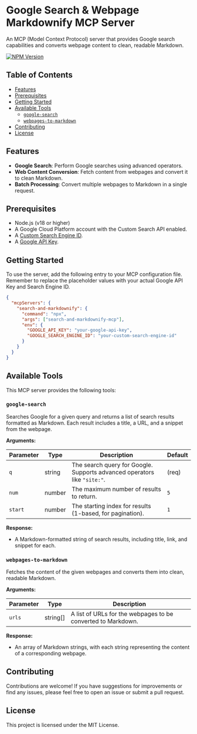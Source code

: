 # Google Search & Webpage Markdownify MCP Server

An MCP (Model Context Protocol) server that provides Google search capabilities and converts webpage content to clean, readable Markdown.

[![NPM Version](https://img.shields.io/npm/v/search-and-markdownify-mcp.svg)](https://www.npmjs.com/package/search-and-markdownify-mcp)

## Table of Contents

- [Features](#features)
- [Prerequisites](#prerequisites)
- [Getting Started](#getting-started)
- [Available Tools](#available-tools)
  - [`google-search`](#google-search)
  - [`webpages-to-markdown`](#webpages-to-markdown)
- [Contributing](#contributing)
- [License](#license)

## Features

- **Google Search**: Perform Google searches using advanced operators.
- **Web Content Conversion**: Fetch content from webpages and convert it to clean Markdown.
- **Batch Processing**: Convert multiple webpages to Markdown in a single request.

## Prerequisites

- Node.js (v18 or higher)
- A Google Cloud Platform account with the Custom Search API enabled.
- A [Custom Search Engine ID](https://programmablesearchengine.google.com/controlpanel/all).
- A [Google API Key](https://console.cloud.google.com/apis/credentials).

## Getting Started

To use the server, add the following entry to your MCP configuration file. Remember to replace the placeholder values with your actual Google API Key and Search Engine ID.

```json
{
  "mcpServers": {
    "search-and-markdownify": {
      "command": "npx",
      "args": ["search-and-markdownify-mcp"],
      "env": {
        "GOOGLE_API_KEY": "your-google-api-key",
        "GOOGLE_SEARCH_ENGINE_ID": "your-custom-search-engine-id"
      }
    }
  }
}
```

## Available Tools

This MCP server provides the following tools:

### `google-search`

Searches Google for a given query and returns a list of search results formatted as Markdown. Each result includes a title, a URL, and a snippet from the webpage.

**Arguments:**

| Parameter | Type   | Description                                                              | Default |
| --------- | ------ | ------------------------------------------------------------------------ | ------- |
| `q`       | string | The search query for Google. Supports advanced operators like `"site:"`. | (req)   |
| `num`     | number | The maximum number of results to return.                                 | `5`     |
| `start`   | number | The starting index for results (1-based, for pagination).              | `1`     |

**Response:**

- A Markdown-formatted string of search results, including title, link, and snippet for each.

### `webpages-to-markdown`

Fetches the content of the given webpages and converts them into clean, readable Markdown.

**Arguments:**

| Parameter | Type     | Description                                                  |
| --------- | -------- | ------------------------------------------------------------ |
| `urls`    | string[] | A list of URLs for the webpages to be converted to Markdown. |

**Response:**

- An array of Markdown strings, with each string representing the content of a corresponding webpage.

## Contributing

Contributions are welcome! If you have suggestions for improvements or find any issues, please feel free to open an issue or submit a pull request.

## License

This project is licensed under the MIT License.
